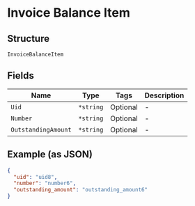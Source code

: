 
# Invoice Balance Item

## Structure

`InvoiceBalanceItem`

## Fields

| Name | Type | Tags | Description |
|  --- | --- | --- | --- |
| `Uid` | `*string` | Optional | - |
| `Number` | `*string` | Optional | - |
| `OutstandingAmount` | `*string` | Optional | - |

## Example (as JSON)

```json
{
  "uid": "uid8",
  "number": "number6",
  "outstanding_amount": "outstanding_amount6"
}
```


